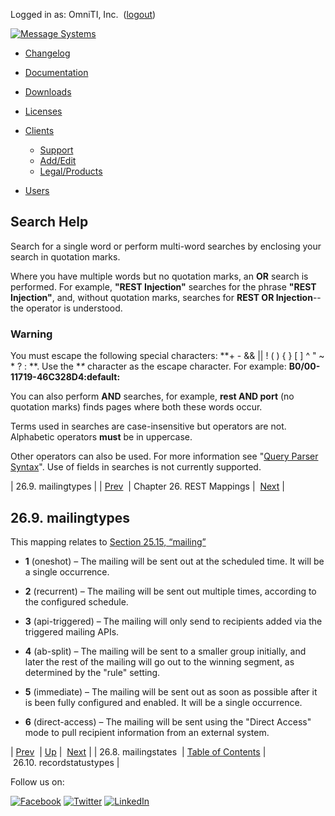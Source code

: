 Logged in as: OmniTI, Inc.  ([logout](https://support.messagesystems.com/logout.php))

[![Message Systems](https://support.messagesystems.com/images/ms-white205.png)](https://support.messagesystems.com/start.php) 

*   [Changelog](https://support.messagesystems.com/start.php?show=changelog)
*   [Documentation](https://support.messagesystems.com/docs/)
*   [Downloads](https://support.messagesystems.com/start.php)

*   [Licenses](https://support.messagesystems.com/license_summary.php)
*   <a href="">Clients</a>
    *   [Support](https://support.messagesystems.com/cs.php)
    *   [Add/Edit](https://support.messagesystems.com/edit_client.php)
    *   [Legal/Products](https://support.messagesystems.com/edit_products.php)
*   [Users](https://support.messagesystems.com/edit_customer.php)

## Search Help

Search for a single word or perform multi-word searches by enclosing your search in quotation marks.

Where you have multiple words but no quotation marks, an **OR** search is performed. For example, **"REST Injection"** searches for the phrase **"REST Injection"**, and, without quotation marks, searches for **REST OR Injection**--the operator is understood.

### Warning

You must escape the following special characters: **+ - && || ! ( ) { } [ ] ^ " ~ * ? : \**. Use the **\** character as the escape character. For example: **B0/00-11719-46C328D4\:default\:**

You can also perform **AND** searches, for example, **rest AND port** (no quotation marks) finds pages where both these words occur.

Terms used in searches are case-insensitive but operators are not. Alphabetic operators **must** be in uppercase.

Other operators can also be used. For more information see "[Query Parser Syntax](https://lucene.apache.org/core/old_versioned_docs/versions/3_0_0/queryparsersyntax.html)". Use of fields in searches is not currently supported.

| 26.9. mailingtypes |
| [Prev](rest.autogen.map.mailingstates.php)  | Chapter 26. REST Mappings |  [Next](rest.autogen.map.recordstatustypes.php) |

## 26.9. mailingtypes

This mapping relates to [Section 25.15, “mailing”](rest.autogen.struct.mailing.php "25.15. mailing")

*   **1** (oneshot) – The mailing will be sent out at the scheduled time. It will be a single occurrence.

*   **2** (recurrent) – The mailing will be sent out multiple times, according to the configured schedule.

*   **3** (api-triggered) – The mailing will only send to recipients added via the triggered mailing APIs.

*   **4** (ab-split) – The mailing will be sent to a smaller group initially, and later the rest of the mailing will go out to the winning segment, as determined by the "rule" setting.

*   **5** (immediate) – The mailing will be sent out as soon as possible after it is been fully configured and enabled. It will be a single occurrence.

*   **6** (direct-access) – The mailing will be sent using the "Direct Access" mode to pull recipient information from an external system.

| [Prev](rest.autogen.map.mailingstates.php)  | [Up](rest.autogen.map.php) |  [Next](rest.autogen.map.recordstatustypes.php) |
| 26.8. mailingstates  | [Table of Contents](index.php) |  26.10. recordstatustypes |

Follow us on:

[![Facebook](https://support.messagesystems.com/images/icon-facebook.png)](http://www.facebook.com/messagesystems) [![Twitter](https://support.messagesystems.com/images/icon-twitter.png)](http://twitter.com/#!/MessageSystems) [![LinkedIn](https://support.messagesystems.com/images/icon-linkedin.png)](http://www.linkedin.com/company/message-systems)